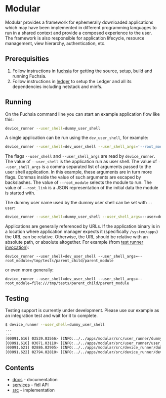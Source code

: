 Modular
=======

Modular provides a framework for ephemerally downloaded applications which may
have been implemented in different programming languages to run in a shared
context and provide a composed experience to the user. The framework is also
responsible for application lifecycle, resource management, view hierarchy,
authentication, etc.

## Prerequisities

1. Follow instructions in [fuchsia](https://fuchsia.googlesource.com/fuchsia/+/HEAD/README.md) for getting the source, setup, build and running Fuchsia.
1. Follow instructions in [ledger](https://fuchsia.googlesource.com/ledger/+/HEAD/docs/user_guide.md) to setup the Ledger and all its dependencies including netstack and minfs.

## Running

On the Fuchsia command line you can start an example application flow like this:

```sh
device_runner --user_shell=dummy_user_shell
```

A single application can be run using the `dev_user_shell`, for example:

```sh
device_runner --user_shell=dev_user_shell --user_shell_args='--root_module=example_flutter_counter_parent,--root_link={"http://schema.domokit.org/counter":5}'
```

The flags `--user_shell` and `--user_shell_args` are read by `device_runner`.
The value of `--user_shell` is the application run as user shell. The value of
`--user_shell_args` is a comma separated list of arguments passed to the user
shell application. In this example, these arguments are in turn more flags.
Commas inside the value of such arguments are escaped by backslashes. The value
of `--root_module` selects the module to run. The value of `--root_link` is a
JSON representation of the initial data the module is started with.

The dummy user name used by the dummy user shell can be set with `--user`:

```sh
device_runner --user_shell=dummy_user_shell --user_shell_args=--user=dummy_user
```

Applications are generally referenced by URLs. If the application binary is in a
location where application manager expects it (specifically `/system/apps`)
the URL can be relative. Otherwise, the URL should be relative with an absolute
path, or absolute altogether. For example
(from [test runner invocation](tests/parent_child/test.sh)):

```
device_runner --user_shell=dev_user_shell --user_shell_args=--root_module=/tmp/tests/parent_child/parent_module
```

or even more generally:

```
device_runner --user_shell=dev_user_shell --user_shell_args=--root_module=file:///tmp/tests/parent_child/parent_module
```

## Testing

Testing support is currently under development.
Please use our example as an integration test and wait for it to complete.

```sh
$ device_runner --user_shell=dummy_user_shell
...
...
[00091.616] 03539.03566> [INFO:../../apps/modular/src/user_runner/dummy_user_shell.cc(256)] DummyUserShell DELETE STORY DONE
[00091.616] 03071.03110> [INFO:../../apps/modular/src/user_runner/user_runner.cc(138)] UserRunner::Terminate: Terminating UserRunner.
[00091.621] 02886.02905> [INFO:../../apps/modular/src/device_runner/dummy_device_shell.cc(62)] User logged out. Starting shutdown.
[00091.622] 02794.02810> [INFO:../../apps/modular/src/device_runner/device_runner.cc(167)] Shutting down DeviceRunner..
```

## Contents

 - [docs](docs) - documentation
 - [services](services) - fidl API
 - [src](src) - implementation
